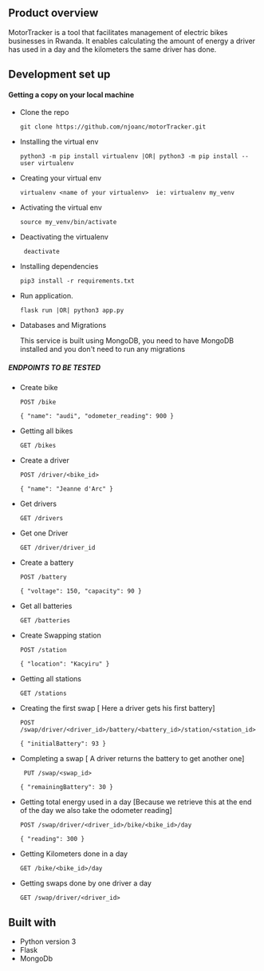 ## Product overview
 MotorTracker is a tool that facilitates management of electric bikes businesses in Rwanda. It enables  calculating  the amount of energy a driver has used in a day and the kilometers the same driver has done.

## Development set up

#### Getting a copy on your local machine
- Clone the repo
	```
    git clone https://github.com/njoanc/motorTracker.git
    ```
- Installing the virtual env 

    ```
    python3 -m pip install virtualenv |OR| python3 -m pip install --user virtualenv
    ```
- Creating your virtual env

    ```
    virtualenv <name of your virtualenv>  ie: virtualenv my_venv
    ```
- Activating the virtual env

    ``` 
    source my_venv/bin/activate 
    ```
- Deactivating the virtualenv   

    ``` deactivate```
 
- Installing dependencies 

    ``` 
    pip3 install -r requirements.txt
    ```

- Run application.
    ```
    flask run |OR| python3 app.py
    ```
- Databases and Migrations 

   This service is built using MongoDB, you need to have MongoDB installed and you don't need to run any migrations 



##### ENDPOINTS TO BE TESTED
  - Create bike 
	``` 
	POST /bike 
	```
	
	`` {
	"name": "audi",
	"odometer_reading": 900 }
	``
  - Getting all bikes
  	```
    GET /bikes
  	```
 - Create a driver 
    ``` 
    POST /driver/<bike_id>
    ```
    ``{
	"name": "Jeanne d'Arc" }``
	
- Get drivers

    ``` 
    GET /drivers
    ```
- Get one Driver 
  ```
  GET /driver/driver_id 
  ```
- Create a battery 
    ```
    POST /battery 
    ```
    ``{
	"voltage": 150,
	"capacity": 90 }``
- Get all batteries 
    ``` 
    GET /batteries
    ```
- Create Swapping station
    ``` 
    POST /station
    ```
    ``{
	"location": "Kacyiru"
}``

- Getting all stations 
    ``` 
    GET /stations
    ```
- Creating the first swap [ Here a driver gets his first battery]
    ```  
    POST /swap/driver/<driver_id>/battery/<battery_id>/station/<station_id>
    ```
    ``{
	"initialBattery": 93
}``

- Completing a swap [ A driver returns the battery to get another one]
    ```
     PUT /swap/<swap_id>
    ```
    ``{
	"remainingBattery": 30
}``

- Getting total energy used in a day [Because we retrieve this at the end of the day we also take the odometer reading]
    ``` 
    POST /swap/driver/<driver_id>/bike/<bike_id>/day
    ```
    ``{
	"reading": 300
}``
- Getting Kilometers done in a day 

    ```  
    GET /bike/<bike_id>/day
    ```
- Getting swaps done by one driver a day
    ``` 
    GET /swap/driver/<driver_id>
    ```

## Built with
- Python version  3
- Flask
- MongoDb


